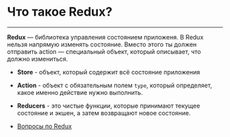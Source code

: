 # Что такое Redux?

---

**Redux** — библиотека управления состоянием приложеня. В Redux нельзя напрямую изменять состояние. Вместо этого ты должен отправить action — специальный объект, который описывает, что должно измениться.

- **Store** - объект, который содержит всё состояние приложения
- **Action** - объект с обязательным полем `type`, который определяет, какое именно действие нужно выполнить.
- **Reducers** - это чистые функции, которые принимают текущее состояние и экшен, а затем возвращают новое состояние.

- [Вопросы по Redux](redux.md)
